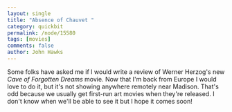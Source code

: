 ```yaml
---
layout: single 
title: "Absence of Chauvet " 
category: quickbit
permalink: /node/15580
tags: [movies] 
comments: false 
author: John Hawks 
---
```


Some folks have asked me if I would write a review of Werner Herzog's new <i>Cave of Forgotten Dreams</i> movie. Now that I'm back from Europe I would love to do it, but it's not showing anywhere remotely near Madison. That's odd because we usually get first-run art movies when they're released. I don't know when we'll be able to see it but I hope it comes soon!

